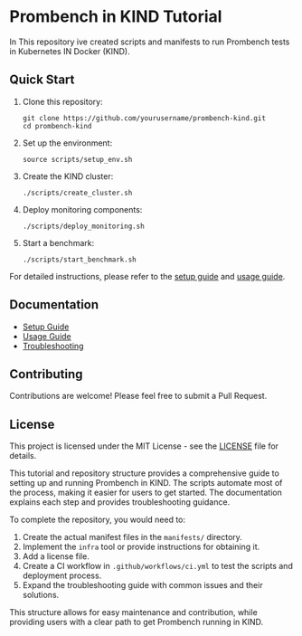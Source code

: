 # Prombench in KIND Tutorial

In This repository ive created scripts and manifests to run Prombench tests in Kubernetes IN Docker (KIND).

## Quick Start

1. Clone this repository:
   ```
   git clone https://github.com/yourusername/prombench-kind.git
   cd prombench-kind
   ```

2. Set up the environment:
   ```
   source scripts/setup_env.sh
   ```

3. Create the KIND cluster:
   ```
   ./scripts/create_cluster.sh
   ```

4. Deploy monitoring components:
   ```
   ./scripts/deploy_monitoring.sh
   ```

5. Start a benchmark:
   ```
   ./scripts/start_benchmark.sh
   ```

For detailed instructions, please refer to the [setup guide](docs/setup.md) and [usage guide](docs/usage.md).

## Documentation

- [Setup Guide](docs/setup.md)
- [Usage Guide](docs/usage.md)
- [Troubleshooting](docs/troubleshooting.md)

## Contributing

Contributions are welcome! Please feel free to submit a Pull Request.

## License

This project is licensed under the MIT License - see the [LICENSE](LICENSE) file for details.



This tutorial and repository structure provides a comprehensive guide to setting up and running Prombench in KIND. The scripts automate most of the process, making it easier for users to get started. The documentation explains each step and provides troubleshooting guidance.

To complete the repository, you would need to:

1. Create the actual manifest files in the `manifests/` directory.
2. Implement the `infra` tool or provide instructions for obtaining it.
3. Add a license file.
4. Create a CI workflow in `.github/workflows/ci.yml` to test the scripts and deployment process.
5. Expand the troubleshooting guide with common issues and their solutions.

This structure allows for easy maintenance and contribution, while providing users with a clear path to get Prombench running in KIND.